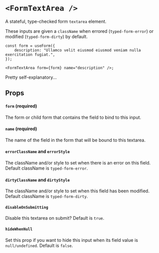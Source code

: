 # `<FormTextArea />`

A stateful, type-checked form `textarea` element.

These inputs are given a `className` when errored (`typed-form-error`) or modified (`typed-form-dirty`) by default.

```tsx
const form = useForm({
    description: "Ullamco velit eiusmod eiusmod veniam nulla exercitation fugiat.",
});

<FormTextArea form={form} name="description" />;
```

Pretty self-explanatory...

## Props

#### `form` (required)

The form or child form that contains the field to bind to this input.

#### `name` (required)

The name of the field in the form that will be bound to this textarea.

#### `errorClassName` and `errorStyle`

The className and/or style to set when there is an error on this field. Default className is `typed-form-error`.

#### `dirtyClassName` and `dirtyStyle`

The className and/or style to set when this field has been modified. Default className is `typed-form-dirty`.

#### `disableOnSubmitting`

Disable this textarea on submit? Default is `true`.

#### `hideWhenNull`

Set this prop if you want to hide this input when its field value is `null/undefined`. Default is `false`.
